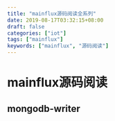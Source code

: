 ```yaml
---
title: "mainflux源码阅读全系列"
date: 2019-08-17T03:32:15+08:00
draft: false
categories: ["iot"]
tags: ["mainflux"]
keywords: ["mainflux", "源码阅读"]
---
```


# mainflux源码阅读

## mongodb-writer

